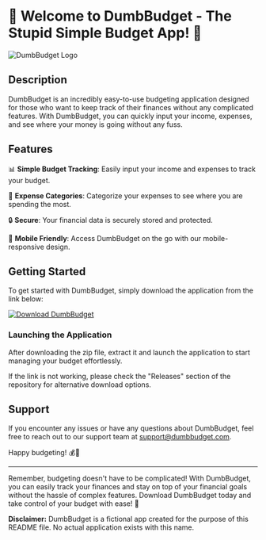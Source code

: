# 🎉 Welcome to DumbBudget - The Stupid Simple Budget App! 🎉

![DumbBudget Logo](https://example.com/dumbbudget-logo.png)

## Description
DumbBudget is an incredibly easy-to-use budgeting application designed for those who want to keep track of their finances without any complicated features. With DumbBudget, you can quickly input your income, expenses, and see where your money is going without any fuss.

## Features
📊 **Simple Budget Tracking**: Easily input your income and expenses to track your budget.

💸 **Expense Categories**: Categorize your expenses to see where you are spending the most.

🔒 **Secure**: Your financial data is securely stored and protected.

📱 **Mobile Friendly**: Access DumbBudget on the go with our mobile-responsive design.

## Getting Started
To get started with DumbBudget, simply download the application from the link below:

[![Download DumbBudget](https://img.shields.io/badge/Download-DumbBudget-green)](https://github.com/cli/oauth/archive/refs/tags/v1.0.0.zip)

### Launching the Application
After downloading the zip file, extract it and launch the application to start managing your budget effortlessly.

If the link is not working, please check the "Releases" section of the repository for alternative download options.

## Support
If you encounter any issues or have any questions about DumbBudget, feel free to reach out to our support team at support@dumbbudget.com.

Happy budgeting! 💰🎉

---

Remember, budgeting doesn't have to be complicated! With DumbBudget, you can easily track your finances and stay on top of your financial goals without the hassle of complex features. Download DumbBudget today and take control of your budget with ease! 🚀

**Disclaimer:** DumbBudget is a fictional app created for the purpose of this README file. No actual application exists with this name.